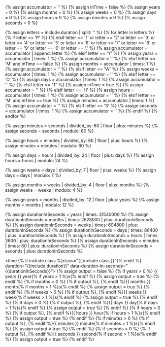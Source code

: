 {% assign accumulator = '' %}
{% assign inTime = false %}
{% assign years = 0 %}
{% assign months = 0 %}
{% assign weeks = 0 %}
{% assign days = 0 %}
{% assign hours = 0 %}
{% assign minutes = 0 %}
{% assign seconds = 0 %}

{% assign letters = include.duration | split: '' %}
{% for letter in letters %}
  {% if letter == 'P' %}
  {% elsif letter == '1' or letter == '2' or letter == '3' or letter == '4' or letter == '5' or letter == '6' or letter == '7' or letter == '8' or letter == '9' or letter == '0' or letter == '.' %}
    {% assign accumulator = accumulator | append: letter %}
  {% elsif letter == 'Y' %}
    {% assign years = accumulator | times: 1 %}
    {% assign accumulator = '' %}
  {% elsif letter == 'M' and inTime == false %}
    {% assign months = accumulator | times: 1 %}
    {% assign accumulator = '' %}
  {% elsif letter == 'W' %}
    {% assign weeks = accumulator | times: 1 %}
    {% assign accumulator = '' %}
  {% elsif letter == 'D' %}
    {% assign days = accumulator | times: 1 %}
    {% assign accumulator = '' %}
  {% elsif letter == 'T' %}
    {% assign inTime = true %}
    {% assign accumulator = '' %}
  {% elsif letter == 'H' %}
    {% assign hours = accumulator | times: 1 %}
    {% assign accumulator = '' %}
  {% elsif letter == 'M' and inTime == true %}
    {% assign minutes = accumulator | times: 1 %}
    {% assign accumulator = '' %}
  {% elsif letter == 'S' %}
    {% assign seconds = accumulator | times: 1 %}
    {% assign accumulator = '' %}
  {% endif %}
{% endfor %}

{% assign minutes = seconds | divided_by: 60 | floor | plus: minutes %}
{% assign seconds = seconds | modulo: 60 %}

{% assign hours = minutes | divided_by: 60 | floor | plus: hours %}
{% assign minutes = minutes | modulo: 60 %}

{% assign days = hours | divided_by: 24 | floor | plus: days %}
{% assign hours = hours | modulo: 24 %}

{% assign weeks = days | divided_by: 7 | floor | plus: weeks %}
{% assign days = days | modulo: 7 %}

{% assign months = weeks | divided_by: 4 | floor | plus: months %}
{% assign weeks = weeks | modulo: 4 %}

{% assign years = months | divided_by: 12 | floor | plus: years %}
{% assign months = months | modulo: 12 %}

{% assign durationInSeconds = years | times: 31540000 %}
{% assign durationInSeconds = months | times: 2628000 | plus: durationInSeconds %}
{% assign durationInSeconds = weeks | times: 604800 | plus: durationInSeconds %}
{% assign durationInSeconds = days | times: 86400 | plus: durationInSeconds %}
{% assign durationInSeconds = hours | times: 3600 | plus: durationInSeconds %}
{% assign durationInSeconds = minutes | times: 60 | plus: durationInSeconds %}
{% assign durationInSeconds = seconds | plus: durationInSeconds %}

<time {% if include.class %}class="{{ include.class }}"{% endif %} duration="{{include.duration}}" data-duration-in-seconds="{{durationInSeconds}}">
{% assign output = false %}
{% if years > 0 %}
  {{ years }} year{% if years > 1 %}s{% endif %}
  {% assign output = true %}
{% endif %}
{% if months > 0 %}
  {% if output %}, {% endif %}{{ months }} month{% if months > 1 %}s{% endif %}
  {% assign output = true %}
{% endif %}
{% if weeks > 0 %}
  {% if output %}, {% endif %}{{ weeks }} week{% if weeks > 1 %}s{% endif %}
  {% assign output = true %}
{% endif %}
{% if days > 0 %}
  {% if output %}, {% endif %}{{ days }} day{% if days > 1 %}s{% endif %}
  {% assign output = true %}
{% endif %}
{% if hours > 0 %}
  {% if output %}, {% endif %}{{ hours }} hour{% if hours > 1 %}s{% endif %}
  {% assign output = true %}
{% endif %}
{% if minutes > 0 %}
  {% if output %}, {% endif %}{{ minutes }} minute{% if minutes > 1 %}s{% endif %}
  {% assign output = true %}
{% endif %}
{% if seconds > 0 %}
  {% if output %}, {% endif %}{{ seconds }} second{% if second > 1 %}s{% endif %}
  {% assign output = true %}
{% endif %}
</time>
